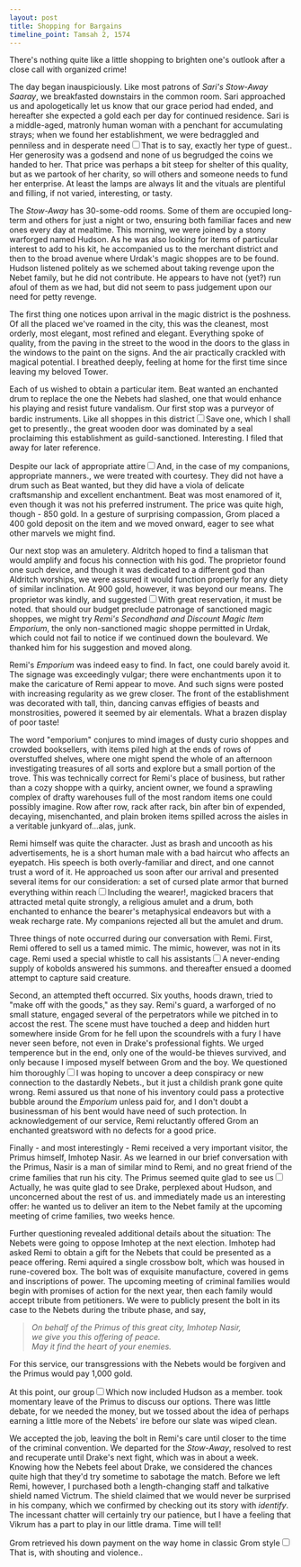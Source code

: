 ```yaml
---
layout: post
title: Shopping for Bargains
timeline_point: Tamsah 2, 1574
---
```


<p>
    There's nothing quite like a little shopping to brighten one's outlook after a close call with organized crime!
</p>

<p>
    The day began inauspiciously. Like most patrons of <em>Sari's Stow-Away Saaray</em>, we breakfasted downstairs in the common room. Sari approached us and apologetically let us know that our grace period had ended, and hereafter she expected a gold each per day for continued residence. Sari is a middle-aged, matronly human woman with a penchant for accumulating strays; when we found her establishment, we were bedraggled and penniless and in desperate need<label for="sn-strays" class="margin-toggle sidenote-number"></label><input type="checkbox" id="sn-strays" class="margin-toggle"/><span class="sidenote">That is to say, exactly her type of guest.</span>. Her generosity was a godsend and none of us begrudged the coins we handed to her. That price was perhaps a bit steep for shelter of this quality, but as we partook of her charity, so will others and someone needs to fund her enterprise. At least the lamps are always lit and the vituals are plentiful and filling, if not varied, interesting, or tasty.
</p>

<p>
    The <em>Stow-Away</em> has 30-some-odd rooms. Some of them are occupied long-term and others for just a night or two, ensuring both familiar faces and new ones every day at mealtime. This morning, we were joined by a stony warforged named Hudson. As he was also looking for items of particular interest to add to his kit, he accompanied us to the merchant district and then to the broad avenue where Urdak's magic shoppes are to be found. Hudson listened politely as we schemed about taking revenge upon the Nebet family, but he did not contribute. He appears to have not (yet?) run afoul of them as we had, but did not seem to pass judgement upon our need for petty revenge.
</p>

<p>
    The first thing one notices upon arrival in the magic district is the poshness. Of all the placed we've roamed in the city, this was the cleanest, most orderly, most elegant, most refined and elegant. Everything spoke of quality, from the paving in the street to the wood in the doors to the glass in the windows to the paint on the signs. And the air practically crackled with magical potential. I breathed deeply, feeling at home for the first time since leaving my beloved <span class="tower">Tower</span>.
</p>

<p>
    Each of us wished to obtain a particular item. Beat wanted an enchanted drum to replace the one the Nebets had slashed, one that would enhance his playing and resist future vandalism. Our first stop was a purveyor of bardic instruments. Like all shoppes in this district<label for="sn-remis" class="margin-toggle sidenote-number"></label><input type="checkbox" id="sn-remis" class="margin-toggle"/><span class="sidenote">Save one, which I shall get to presently.</span>, the great wooden door was dominated by a seal proclaiming this establishment as guild-sanctioned. Interesting. I filed that away for later reference.
</p>

<p>
    Despite our lack of appropriate attire<label for="sn-manners" class="margin-toggle sidenote-number"></label><input type="checkbox" id="sn-manners" class="margin-toggle"/><span class="sidenote">And, in the case of my companions, appropriate manners.</span>, we were treated with courtesy. They did not have a drum such as Beat wanted, but they did have a viola of delicate craftsmanship and excellent enchantment. Beat was most enamored of it, even though it was not his preferred instrument. The price was quite high, though - 850 gold. In a gesture of surprising compassion, Grom placed a 400 gold deposit on the item and we moved onward, eager to see what other marvels we might find.
</p>

<p>
    Our next stop was an amuletery. Aldritch hoped to find a talisman that would amplify and focus his connection with his god. The proprietor found one such device, and though it was dedicated to a different god than Aldritch worships, we were assured it would function properly for any diety of similar inclination. At 900 gold, however, it was beyond our means. The proprietor was kindly, and suggested<label for="sn-suggestion" class="margin-toggle sidenote-number"></label><input type="checkbox" id="sn-suggestion" class="margin-toggle"/><span class="sidenote">With great reservation, it must be noted.</span> that should our budget preclude patronage of sanctioned magic shoppes, we might try <em>Remi's Secondhand and Discount Magic Item Emporium</em>, the only non-sanctioned magic shoppe permitted in Urdak, which could not fail to notice if we continued down the boulevard. We thanked him for his suggestion and moved along.
</p>

<p>
    Remi's <em>Emporium</em> was indeed easy to find. In fact, one could barely avoid it. The signage was exceedingly vulgar; there were enchantments upon it to make the caricature of Remi appear to move. And such signs were posted with increasing regularity as we grew closer. The front of the establishment was decorated with tall, thin, dancing canvas effigies of beasts and monstrosities, powered it seemed by air elementals. What a brazen display of poor taste!
</p>

<p>
    The word "emporium" conjures to mind images of dusty curio shoppes and crowded booksellers, with items piled high at the ends of rows of overstuffed shelves, where one might spend the whole of an afternoon investigating treasures of all sorts and explore but a small portion of the trove. This was technically correct for Remi's place of business, but rather than a cozy shoppe with a quirky, ancient owner, we found a sprawling complex of drafty warehouses full of the most random items one could possibly imagine. Row after row, rack after rack, bin after bin of expended, decaying, misenchanted, and plain broken items spilled across the aisles in a veritable junkyard of...alas, junk.
</p>

<p>
    Remi himself was quite the character. Just as brash and uncooth as his advertisements, he is a short human male with a bad haircut who affects an eyepatch. His speech is both overly-familiar and direct, and one cannot trust a word of it. He approached us soon after our arrival and presented several items for our consideration: a set of cursed plate armor that burned everything within reach<label for="sn-burn" class="margin-toggle sidenote-number"></label><input type="checkbox" id="sn-burn" class="margin-toggle"/><span class="sidenote">Including the wearer!</span>, magicked bracers that attracted metal quite strongly, a religious amulet and a drum, both enchanted to enhance the bearer's metaphysical endeavors but with a weak recharge rate. My companions rejected all but the amulet and drum.
</p>

<p>
    Three things of note occurred during our conversation with Remi. First, Remi offered to sell us a tamed mimic. The mimic, however, was not in its cage. Remi used a special whistle to call his assistants<label for="sn-kobolds" class="margin-toggle sidenote-number"></label><input type="checkbox" id="sn-kobolds" class="margin-toggle"/><span class="sidenote">A never-ending supply of kobolds answered his summons.</span> and thereafter ensued a doomed attempt to capture said creature.
</p>

<p>
    Second, an attempted theft occurred. Six youths, hoods drawn, tried to "make off with the goods," as they say. Remi's guard, a warforged of no small stature, engaged several of the perpetrators while we pitched in to accost the rest. The scene must have touched a deep and hidden hurt somewhere inside Grom for he fell upon the scoundrels with a fury I have never seen before, not even in Drake's professional fights. We urged temperence but in the end, only one of the would-be thieves survived, and only because I imposed myself between Grom and the boy. We questioned him thoroughly<label for="sn-bummer" class="margin-toggle sidenote-number"></label><input type="checkbox" id="sn-bummer" class="margin-toggle"/><span class="sidenote">I was hoping to uncover a deep conspiracy or new connection to the dastardly Nebets.</span>, but it just a childish prank gone quite wrong. Remi assured us that none of his inventory could pass a protective bubble around the <em>Emporium</em> unless paid for, and I don't doubt a businessman of his bent would have need of such protection. In acknowledgement of our service, Remi reluctantly offered Grom an enchanted greatsword with no defects for a good price.
</p>

<p>
    Finally - and most interestingly - Remi received a very important visitor, the Primus himself, Imhotep Nasir. As we learned in our brief conversation with the Primus, Nasir is a man of similar mind to Remi, and no great friend of the crime families that run his city. The Primus seemed quite glad to see us<label for="sn-justdrake" class="margin-toggle sidenote-number"></label><input type="checkbox" id="sn-justdrake" class="margin-toggle"/><span class="sidenote">Actually, he was quite glad to see Drake, perplexed about Hudson, and unconcerned about the rest of us.</span> and immediately made us an interesting offer: he wanted us to deliver an item to the Nebet family at the upcoming meeting of crime families, two weeks hence.
</p>

<p>
    Further questioning revealed additional details about the situation: The Nebets were going to oppose Imhotep at the next election. Imhotep had asked Remi to obtain a gift for the Nebets that could be presented as a peace offering. Remi aquired a single crossbow bolt, which was housed in rune-covered box. The bolt was of exquisite manufacture, covered in gems and inscriptions of power. The upcoming meeting of criminal families would begin with promises of action for the next year, then each family would accept tribute from petitioners. We were to publicly present the bolt in its case to the Nebets during the tribute phase, and say,
</p>

<blockquote>
    <em>
        On behalf of the Primus of this great city, Imhotep Nasir,<br />
        we give you this offering of peace.<br />
        May it find the heart of your enemies.
    </em>
</blockquote>

<p>
    For this service, our transgressions with the Nebets would be forgiven and the Primus would pay 1,000 gold.
</p>

<p>
    At this point, our group<label for="sn-newguy" class="margin-toggle sidenote-number"></label><input type="checkbox" id="sn-newguy" class="margin-toggle"/><span class="sidenote">Which now included Hudson as a member.</span> took momentary leave of the Primus to discuss our options. There was little debate, for we needed the money, but we tossed about the idea of perhaps earning a little more of the Nebets' ire before our slate was wiped clean.
</p>

<p>
    We accepted the job, leaving the bolt in Remi's care until closer to the time of the criminal convention. We departed for the <em>Stow-Away</em>, resolved to rest and recuperate until Drake's next fight, which was in about a week. Knowing how the Nebets feel about Drake, we considered the chances quite high that they'd try sometime to sabotage the match. Before we left Remi, however, I purchased both a length-changing staff and talkative shield named Victrum. The shield claimed that we would never be surprised in his company, which we confirmed by checking out its story with <em>identify</em>. The incessant chatter will certainly try our patience, but I have a feeling that Vikrum has a part to play in our little drama. Time will tell!
</p>

<p>
    Grom retrieved his down payment on the way home in classic Grom style<label for="sn-door" class="margin-toggle sidenote-number"></label><input type="checkbox" id="sn-door" class="margin-toggle"/><span class="sidenote">That is, with shouting and violence.</span>.
</p>
